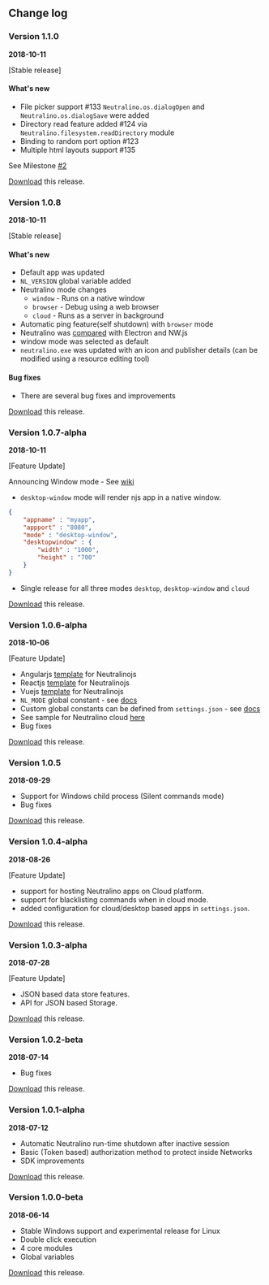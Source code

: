 ## Change log

### Version 1.1.0
**2018-10-11**

[Stable release]

#### What's new

- File picker support #133 `Neutralino.os.dialogOpen` and `Neutralino.os.dialogSave` were added
- Directory read feature added #124 via `Neutralino.filesystem.readDirectory` module
- Binding to random port option #123 
- Multiple html layouts support #135 

See Milestone  [#2](https://github.com/neutralinojs/neutralinojs/milestone/2)

[Download](https://github.com/neutralinojs/neutralinojs/releases/tag/v1.1.0) this release. 

### Version 1.0.8
**2018-10-11**

[Stable release]

#### What's new

- Default app was updated
- `NL_VERSION` global variable added
- Neutralino mode changes
  - `window` - Runs on a native window
  - `browser` - Debug using a web browser
  - `cloud` - Runs as a server in background
- Automatic ping feature(self shutdown) with `browser` mode
- Neutralino was [compared](https://github.com/neutralinojs/evaluation) with Electron and NW.js
- window mode was selected as default
- `neutralino.exe` was updated with an icon and publisher details (can be modified using a resource editing tool)

#### Bug fixes

- There are several bug fixes and improvements

[Download](https://github.com/neutralinojs/neutralinojs/releases/tag/v1.0.8) this release. 

### Version 1.0.7-alpha
**2018-10-11**

[Feature Update]

Announcing Window mode - See [wiki](https://github.com/neutralinojs/neutralinojs/wiki/Experimental-Window-mode)

- `desktop-window` mode will render njs app in a native window.
```json
{
    "appname" : "myapp",
    "appport" : "8080",
    "mode" : "desktop-window",
    "desktopwindow" : {
        "width" : "1000",
        "height" : "700"
    }
}
```

- Single release for all three modes `desktop`, `desktop-window` and `cloud`

[Download](https://github.com/neutralinojs/neutralinojs/releases/tag/v1.0.7-alpha) this release.

### Version 1.0.6-alpha
**2018-10-06**

[Feature Update]
- Angularjs [template](https://github.com/neutralinojs/neutralinojs-angularjs-template) for Neutralinojs
- Reactjs [template](https://github.com/neutralinojs/neutralinojs-reactjs-template) for Neutralinojs
- Vuejs [template](https://github.com/neutralinojs/neutralinojs-vuejs-template) for Neutralinojs
- `NL_MODE` global constant - see [docs](https://neutralino.js.org/docs/#/gettingstarted/quickstart?id=neutralino-super-globals)
- Custom global constants can be defined from `settings.json` - see [docs](https://neutralino.js.org/docs/#/configuration/settings.json?id=globals)
- See sample for Neutralino cloud [here](https://github.com/neutralinojs/neutralinojs-cloud-samples)
- Bug fixes

[Download](https://github.com/neutralinojs/neutralinojs/releases/tag/v1.0.6-alpha) this release.


### Version 1.0.5
**2018-09-29**

- Support for Windows child process (Silent commands mode)
- Bug fixes

[Download](https://github.com/neutralinojs/neutralinojs/releases/tag/v1.0.5) this release.

### Version 1.0.4-alpha
**2018-08-26**

[Feature Update]
- support for hosting Neutralino apps on Cloud platform.
- support for blacklisting commands when in cloud mode.
- added configuration for cloud/desktop based apps in `settings.json`.

[Download](https://github.com/neutralinojs/neutralinojs/releases/tag/v1.0.4-alpha) this release.

### Version 1.0.3-alpha
**2018-07-28**

[Feature Update]
- JSON based data store features.
- API for JSON based Storage.

[Download](https://github.com/neutralinojs/neutralinojs/releases/tag/v1.0.3-alpha) this release.


### Version 1.0.2-beta
**2018-07-14**

- Bug fixes

[Download](https://github.com/neutralinojs/neutralinojs/releases/tag/v1.0.2-beta) this release.


### Version 1.0.1-alpha
**2018-07-12**

- Automatic Neutralino run-time shutdown after inactive session
- Basic (Token based) authorization method to protect inside Networks
- SDK improvements

[Download](https://github.com/neutralinojs/neutralinojs/releases/tag/v1.0.1-alpha) this release.


### Version 1.0.0-beta
**2018-06-14**

- Stable Windows support and experimental release for Linux
- Double click execution
- 4 core modules
- Global variables

[Download](https://github.com/neutralinojs/neutralinojs/releases/tag/v1.0.0-beta) this release.
